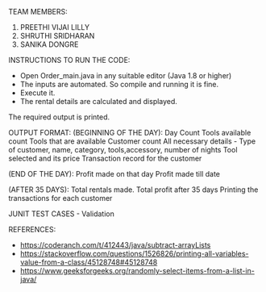 TEAM MEMBERS:
1.	PREETHI VIJAI LILLY
2.	SHRUTHI SRIDHARAN
3.	SANIKA DONGRE

INSTRUCTIONS TO RUN THE CODE:
- Open Order_main.java in any suitable editor (Java 1.8 or higher)
- The inputs are automated. So compile and running it is fine.
- Execute it.
- The rental details are calculated and displayed.

The required output is printed.

OUTPUT FORMAT:
(BEGINNING OF THE DAY):
Day Count
Tools available count
Tools that are available
Customer count
All necessary details - Type of customer, name, category, tools,accessory, number of nights
Tool selected and its price
Transaction record for the customer

(END OF THE DAY):
Profit made on that day
Profit made till date

(AFTER 35 DAYS):
Total rentals made.
Total profit after 35 days
Printing the transactions for each customer

JUNIT TEST CASES - Validation

REFERENCES:
- https://coderanch.com/t/412443/java/subtract-arrayLists 
- https://stackoverflow.com/questions/1526826/printing-all-variables-value-from-a-class/45128748#45128748 
- https://www.geeksforgeeks.org/randomly-select-items-from-a-list-in-java/
